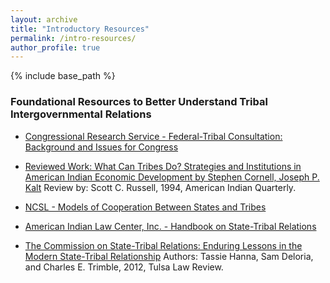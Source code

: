```yaml
---
layout: archive
title: "Introductory Resources"
permalink: /intro-resources/
author_profile: true
---
```


{% include base_path %}

### Foundational Resources to Better Understand Tribal Intergovernmental Relations

* [Congressional Research Service - Federal-Tribal Consultation: Background and Issues for Congress](https://crsreports.congress.gov/product/pdf/R/R48093)

* [Reviewed Work: What Can Tribes Do? Strategies and Institutions in American Indian Economic Development by Stephen Cornell, Joseph P. Kalt](https://doi.org/10.2307/1185252) Review by: Scott C. Russell, 1994, American Indian Quarterly.
  
* [NCSL - Models of Cooperation Between States and Tribes](https://documents.ncsl.org/wwwncsl/LegislativeStaff/Quad-Caucus/2009_gov_to_gov.pdf)
  
* [American Indian Law Center, Inc. - Handbook on State-Tribal Relations](https://digitalrepository.unm.edu/ailc_pubs/1/)

* [The Commission on State-Tribal Relations: Enduring Lessons in the Modern State-Tribal Relationship](https://nnigovernance.arizona.edu/commission-state-tribal-relations-enduring-lessons-modern-state-tribal-relationship) Authors: Tassie Hanna, Sam Deloria, and Charles E. Trimble, 2012, Tulsa Law Review. 

